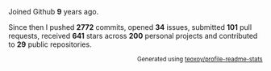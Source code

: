Joined Github **9** years ago.

Since then I pushed **2772** commits, opened **34** issues, submitted **101** pull requests, received **641** stars across **200** personal projects and contributed to **29** public repositories.

<p align="right"><sub>Generated using <a href="https://github.com/marketplace/actions/profile-readme-stats">teoxoy/profile-readme-stats</a></sub></p>
